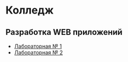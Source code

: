 # Колледж

## Разработка WEB приложений

- [Лабораторная № 1](https://github.com/DimNezZ/wad-lab-1)
- [Лабораторная № 2](https://github.com/DimNezZ/wad-lab-2)